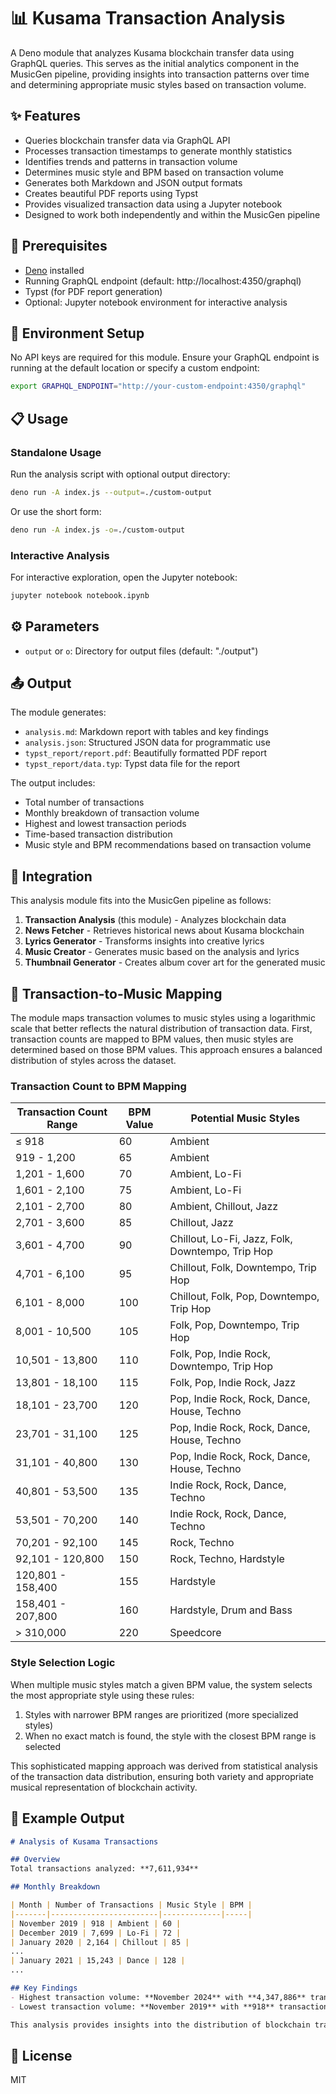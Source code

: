 # 📊 Kusama Transaction Analysis

A Deno module that analyzes Kusama blockchain transfer data using GraphQL queries. This serves as the initial analytics component in the MusicGen pipeline, providing insights into transaction patterns over time and determining appropriate music styles based on transaction volume.

## ✨ Features

- Queries blockchain transfer data via GraphQL API
- Processes transaction timestamps to generate monthly statistics
- Identifies trends and patterns in transaction volume
- Determines music style and BPM based on transaction volume
- Generates both Markdown and JSON output formats
- Creates beautiful PDF reports using Typst
- Provides visualized transaction data using a Jupyter notebook
- Designed to work both independently and within the MusicGen pipeline

## 🔧 Prerequisites

- [Deno](https://deno.land/) installed
- Running GraphQL endpoint (default: http://localhost:4350/graphql)
- Typst (for PDF report generation)
- Optional: Jupyter notebook environment for interactive analysis

## 🔑 Environment Setup

No API keys are required for this module. Ensure your GraphQL endpoint is running at the default location or specify a custom endpoint:

```bash
export GRAPHQL_ENDPOINT="http://your-custom-endpoint:4350/graphql"
```

## 📋 Usage

### Standalone Usage

Run the analysis script with optional output directory:

```bash
deno run -A index.js --output=./custom-output
```

Or use the short form:

```bash
deno run -A index.js -o=./custom-output
```

### Interactive Analysis

For interactive exploration, open the Jupyter notebook:

```bash
jupyter notebook notebook.ipynb
```

## ⚙️ Parameters

- `output` or `o`: Directory for output files (default: "./output")

## 📤 Output

The module generates:
- `analysis.md`: Markdown report with tables and key findings
- `analysis.json`: Structured JSON data for programmatic use
- `typst_report/report.pdf`: Beautifully formatted PDF report
- `typst_report/data.typ`: Typst data file for the report

The output includes:
- Total number of transactions
- Monthly breakdown of transaction volume
- Highest and lowest transaction periods
- Time-based transaction distribution
- Music style and BPM recommendations based on transaction volume

## 🔄 Integration

This analysis module fits into the MusicGen pipeline as follows:

1. **Transaction Analysis** (this module) - Analyzes blockchain data
2. **News Fetcher** - Retrieves historical news about Kusama blockchain
3. **Lyrics Generator** - Transforms insights into creative lyrics
4. **Music Creator** - Generates music based on the analysis and lyrics
5. **Thumbnail Generator** - Creates album cover art for the generated music

## 🎵 Transaction-to-Music Mapping

The module maps transaction volumes to music styles using a logarithmic scale that better reflects the natural distribution of transaction data. First, transaction counts are mapped to BPM values, then music styles are determined based on those BPM values. This approach ensures a balanced distribution of styles across the dataset.

### Transaction Count to BPM Mapping

| Transaction Count Range | BPM Value | Potential Music Styles |
|-------------------------|-----------|------------------------|
| ≤ 918                   | 60        | Ambient                |
| 919 - 1,200             | 65        | Ambient                |
| 1,201 - 1,600           | 70        | Ambient, Lo-Fi         |
| 1,601 - 2,100           | 75        | Ambient, Lo-Fi         |
| 2,101 - 2,700           | 80        | Ambient, Chillout, Jazz|
| 2,701 - 3,600           | 85        | Chillout, Jazz         |
| 3,601 - 4,700           | 90        | Chillout, Lo-Fi, Jazz, Folk, Downtempo, Trip Hop |
| 4,701 - 6,100           | 95        | Chillout, Folk, Downtempo, Trip Hop |
| 6,101 - 8,000           | 100       | Chillout, Folk, Pop, Downtempo, Trip Hop |
| 8,001 - 10,500          | 105       | Folk, Pop, Downtempo, Trip Hop |
| 10,501 - 13,800         | 110       | Folk, Pop, Indie Rock, Downtempo, Trip Hop |
| 13,801 - 18,100         | 115       | Folk, Pop, Indie Rock, Jazz |
| 18,101 - 23,700         | 120       | Pop, Indie Rock, Rock, Dance, House, Techno |
| 23,701 - 31,100         | 125       | Pop, Indie Rock, Rock, Dance, House, Techno |
| 31,101 - 40,800         | 130       | Pop, Indie Rock, Rock, Dance, House, Techno |
| 40,801 - 53,500         | 135       | Indie Rock, Rock, Dance, Techno |
| 53,501 - 70,200         | 140       | Indie Rock, Rock, Dance, Techno |
| 70,201 - 92,100         | 145       | Rock, Techno |
| 92,101 - 120,800        | 150       | Rock, Techno, Hardstyle |
| 120,801 - 158,400       | 155       | Hardstyle |
| 158,401 - 207,800       | 160       | Hardstyle, Drum and Bass |
| > 310,000               | 220       | Speedcore |

### Style Selection Logic

When multiple music styles match a given BPM value, the system selects the most appropriate style using these rules:

1. Styles with narrower BPM ranges are prioritized (more specialized styles)
2. When no exact match is found, the style with the closest BPM range is selected

This sophisticated mapping approach was derived from statistical analysis of the transaction data distribution, ensuring both variety and appropriate musical representation of blockchain activity.

## 📝 Example Output

```markdown
# Analysis of Kusama Transactions

## Overview
Total transactions analyzed: **7,611,934**

## Monthly Breakdown

| Month | Number of Transactions | Music Style | BPM |
|-------|------------------------|-------------|-----|
| November 2019 | 918 | Ambient | 60 |
| December 2019 | 7,699 | Lo-Fi | 72 |
| January 2020 | 2,164 | Chillout | 85 |
...
| January 2021 | 15,243 | Dance | 128 |
...

## Key Findings
- Highest transaction volume: **November 2024** with **4,347,886** transactions (Techno style, 150 BPM)
- Lowest transaction volume: **November 2019** with **918** transactions (Ambient style, 60 BPM)

This analysis provides insights into the distribution of blockchain transactions over time and suggests appropriate music styles based on activity levels.
```

## 📄 License

MIT
